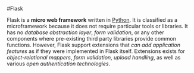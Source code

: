 #Flask

Flask is a __micro web framework__ written in [Python](/wiki/Python). It is classified as a microframework because it does not require particular tools or libraries. It has no _database abstraction layer_, _form validation_, or any other components where pre-existing third party libraries provide common functions. However, Flask support extensions that _can add application features_ as if they were implemented in Flask itself. Extensions exists for _object-relational mappers_, _form validation_, _upload handling_, as well as various _open authentication technologies_.